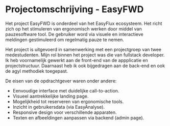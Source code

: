 # Projectomschrijving - EasyFWD

Het project EasyFWD is onderdeel van het EasyFlux ecosysteem. Het richt zich op het stimuleren van ergonomisch werken door middel van pauzesoftware tool. De gebruiker word via visuele en interactieve meldingen gestimuleerd om regelmatig pauze te nemen.

Het project is uitgevoerd in samenwerking met een projectgroep van twee medestudenten. Mijn rol binnen het project was die van fullstack developer. Ik heb voornamelijk gewerkt aan de front-end van de appplicatie en projectstructuur. Daarnaast heb ik ook bijgedragen aan de back-end en ook de agyl methodiek toegepast.

De eisen van de opdrachtgever waren onder andere:
- Eenvoudige interface met duidelijke call-to-action.
- Visueel aantrekkelijke landing page.
- Mogelijkheid tot reserveren van ergonomische tools.
- Inzicht in gebruikersdata (via EasyAnalyse).
- Responsive design voor verschillende apparaten.
- Texten en afbeeldingen aanpassen via backend (admin page).